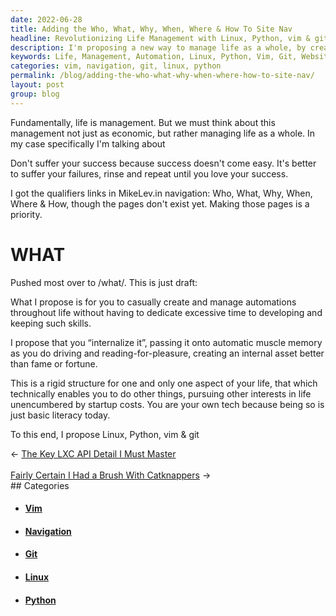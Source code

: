 ```yaml
---
date: 2022-06-28
title: Adding the Who, What, Why, When, Where & How To Site Nav
headline: Revolutionizing Life Management with Linux, Python, vim & git
description: I'm proposing a new way to manage life as a whole, by creating and automating tasks to be internalized and passed onto muscle memory. To help with this, I'm suggesting the use of Linux, Python, vim & git. I've added the Who, What, Why, When, Where & How to my website's navigation, and I'm now working on creating the pages to go along with it. Come find out more about my revolutionary idea and how it can help you manage life.
keywords: Life, Management, Automation, Linux, Python, Vim, Git, Website, Navigation, Revolutionary, Idea, Help
categories: vim, navigation, git, linux, python
permalink: /blog/adding-the-who-what-why-when-where-how-to-site-nav/
layout: post
group: blog
---
```



Fundamentally, life is management. But we must think about this management not
just as economic, but rather managing life as a whole. In my case specifically
I'm talking about

Don't suffer your success because success doesn't come easy. It's better to
suffer your failures, rinse and repeat until you love your success.

I got the qualifiers links in MikeLev.in navigation: Who, What, Why, When,
Where & How, though the pages don't exist yet. Making those pages is a
priority.

# WHAT

Pushed most over to /what/. This is just draft:

What I propose is for you to casually create and manage automations throughout
life without having to dedicate excessive time to developing and keeping such
skills.

I propose that you “internalize it”, passing it onto automatic muscle memory as
you do driving and reading-for-pleasure, creating an internal asset better than
fame or fortune.

This is a rigid structure for one and only one aspect of your life, that which
technically enables you to do other things, pursuing other interests in life
unencumbered by startup costs. You are your own tech because being so is just
basic literacy today.

To this end, I propose Linux, Python, vim & git


<div class="arrow-links"><div class="post-nav-prev"><span class="arrow">&larr;&nbsp;</span><a href="/blog/the-key-lxc-api-detail-i-must-master/">The Key LXC API Detail I Must Master</a></div> &nbsp; <div class="post-nav-next"><a href="/blog/fairly-certain-i-had-a-brush-with-catknappers/">Fairly Certain I Had a Brush With Catknappers</a><span class="arrow">&nbsp;&rarr;</span></div></div>
## Categories

<ul>
<li><h4><a href='/vim/'>Vim</a></h4></li>
<li><h4><a href='/navigation/'>Navigation</a></h4></li>
<li><h4><a href='/git/'>Git</a></h4></li>
<li><h4><a href='/linux/'>Linux</a></h4></li>
<li><h4><a href='/python/'>Python</a></h4></li></ul>